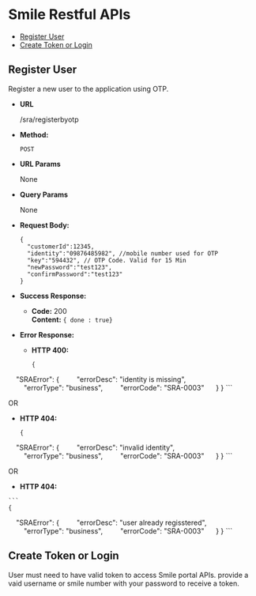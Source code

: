 # Smile Restful APIs
* [Register User](#registeruser)
* [Create Token or Login](#createtoken)

## Register User
  Register a new user to the application using OTP.

* **URL**

  /sra/registerbyotp

* **Method:**

  `POST`
    
*  **URL Params**

   None

* **Query Params**

  None
  
* **Request Body:**

  ```
  {
    "customerId":12345,
    "identity":"09876485982", //mobile number used for OTP
    "key":"594432", // OTP Code. Valid for 15 Min
    "newPassword":"test123",
    "confirmPassword":"test123"
  }
  ```

* **Success Response:**

  * **Code:** 200 <br />
    **Content:** `{ done : true}`
 
* **Error Response:**
  * **HTTP 400:**

    ```
    {
    "SRAError": {
        "errorDesc": "identity is missing",
        "errorType": "business",
        "errorCode": "SRA-0003"
       }
    }
    ```

  OR

  * **HTTP 404:**

    ```
    {
    "SRAError": {
        "errorDesc": "invalid identity",
        "errorType": "business",
        "errorCode": "SRA-0003"
       }
    }
    ```
    
  OR

   * **HTTP 404:**

    ```
    {
    "SRAError": {
        "errorDesc": "user already regisstered",
        "errorType": "business",
        "errorCode": "SRA-0003"
       }
    }
    ```
   
## Create Token or Login

User must need to have valid token to access Smile portal APIs. provide a vaid username or smile number with your password to receive a token. 
